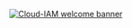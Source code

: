 [![Cloud-IAM welcome banner](https://github.com/cloud-iam/.github/assets/138050/973a83e7-53cc-411f-b309-4389fcc9758f)](https://www.cloud-iam.com/)
